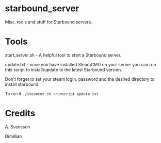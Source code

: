 starbound_server
================
Misc. tools and stuff for Starbound servers.

Tools
=====
start_server.sh - A helpful tool to start a Starbound server.

update.txt - once you have installed SteamCMD on your server you can run this script to install/update to the latest Starbound version. 

Don't forget to set your steam login, password and the desired directory to install starbound

To run it `./steamcmd.sh +runscript update.txt`

Credits
=======
A. Svensson

Dimillian
